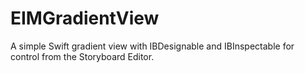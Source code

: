 # EIMGradientView
A simple Swift gradient view with IBDesignable and IBInspectable for control from the Storyboard Editor.
